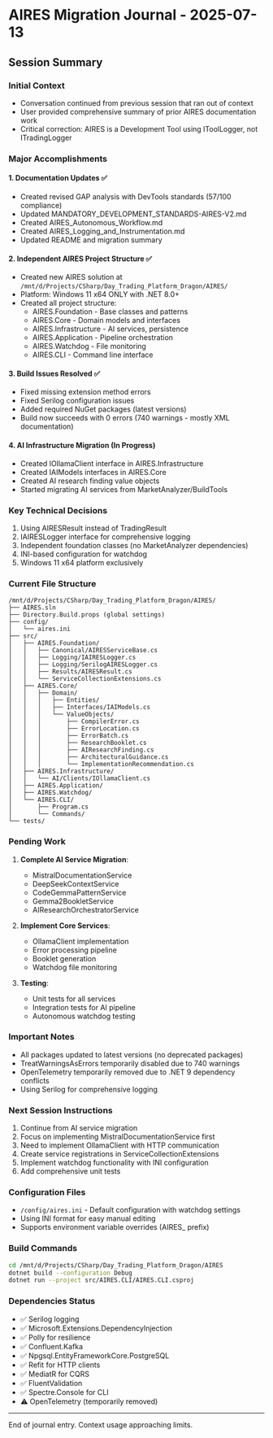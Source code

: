 # AIRES Migration Journal - 2025-07-13

## Session Summary

### Initial Context
- Conversation continued from previous session that ran out of context
- User provided comprehensive summary of prior AIRES documentation work
- Critical correction: AIRES is a Development Tool using IToolLogger<T>, not ITradingLogger

### Major Accomplishments

#### 1. Documentation Updates ✅
- Created revised GAP analysis with DevTools standards (57/100 compliance)
- Updated MANDATORY_DEVELOPMENT_STANDARDS-AIRES-V2.md 
- Created AIRES_Autonomous_Workflow.md
- Created AIRES_Logging_and_Instrumentation.md
- Updated README and migration summary

#### 2. Independent AIRES Project Structure ✅
- Created new AIRES solution at `/mnt/d/Projects/CSharp/Day_Trading_Platform_Dragon/AIRES/`
- Platform: Windows 11 x64 ONLY with .NET 8.0+
- Created all project structure:
  - AIRES.Foundation - Base classes and patterns
  - AIRES.Core - Domain models and interfaces
  - AIRES.Infrastructure - AI services, persistence
  - AIRES.Application - Pipeline orchestration
  - AIRES.Watchdog - File monitoring
  - AIRES.CLI - Command line interface

#### 3. Build Issues Resolved ✅
- Fixed missing extension method errors
- Fixed Serilog configuration issues
- Added required NuGet packages (latest versions)
- Build now succeeds with 0 errors (740 warnings - mostly XML documentation)

#### 4. AI Infrastructure Migration (In Progress)
- Created IOllamaClient interface in AIRES.Infrastructure
- Created IAIModels interfaces in AIRES.Core
- Created AI research finding value objects
- Started migrating AI services from MarketAnalyzer/BuildTools

### Key Technical Decisions
1. Using AIRESResult<T> instead of TradingResult<T>
2. IAIRESLogger interface for comprehensive logging
3. Independent foundation classes (no MarketAnalyzer dependencies)
4. INI-based configuration for watchdog
5. Windows 11 x64 platform exclusively

### Current File Structure
```
/mnt/d/Projects/CSharp/Day_Trading_Platform_Dragon/AIRES/
├── AIRES.sln
├── Directory.Build.props (global settings)
├── config/
│   └── aires.ini
├── src/
│   ├── AIRES.Foundation/
│   │   ├── Canonical/AIRESServiceBase.cs
│   │   ├── Logging/IAIRESLogger.cs
│   │   ├── Logging/SerilogAIRESLogger.cs
│   │   ├── Results/AIRESResult.cs
│   │   └── ServiceCollectionExtensions.cs
│   ├── AIRES.Core/
│   │   ├── Domain/
│   │   │   ├── Entities/
│   │   │   ├── Interfaces/IAIModels.cs
│   │   │   └── ValueObjects/
│   │   │       ├── CompilerError.cs
│   │   │       ├── ErrorLocation.cs
│   │   │       ├── ErrorBatch.cs
│   │   │       ├── ResearchBooklet.cs
│   │   │       ├── AIResearchFinding.cs
│   │   │       ├── ArchitecturalGuidance.cs
│   │   │       └── ImplementationRecommendation.cs
│   ├── AIRES.Infrastructure/
│   │   └── AI/Clients/IOllamaClient.cs
│   ├── AIRES.Application/
│   ├── AIRES.Watchdog/
│   └── AIRES.CLI/
│       ├── Program.cs
│       └── Commands/
└── tests/
```

### Pending Work
1. **Complete AI Service Migration**:
   - MistralDocumentationService
   - DeepSeekContextService  
   - CodeGemmaPatternService
   - Gemma2BookletService
   - AIResearchOrchestratorService

2. **Implement Core Services**:
   - OllamaClient implementation
   - Error processing pipeline
   - Booklet generation
   - Watchdog file monitoring

3. **Testing**:
   - Unit tests for all services
   - Integration tests for AI pipeline
   - Autonomous watchdog testing

### Important Notes
- All packages updated to latest versions (no deprecated packages)
- TreatWarningsAsErrors temporarily disabled due to 740 warnings
- OpenTelemetry temporarily removed due to .NET 9 dependency conflicts
- Using Serilog for comprehensive logging

### Next Session Instructions
1. Continue from AI service migration
2. Focus on implementing MistralDocumentationService first
3. Need to implement OllamaClient with HTTP communication
4. Create service registrations in ServiceCollectionExtensions
5. Implement watchdog functionality with INI configuration
6. Add comprehensive unit tests

### Configuration Files
- `/config/aires.ini` - Default configuration with watchdog settings
- Using INI format for easy manual editing
- Supports environment variable overrides (AIRES_ prefix)

### Build Commands
```bash
cd /mnt/d/Projects/CSharp/Day_Trading_Platform_Dragon/AIRES
dotnet build --configuration Debug
dotnet run --project src/AIRES.CLI/AIRES.CLI.csproj
```

### Dependencies Status
- ✅ Serilog logging
- ✅ Microsoft.Extensions.DependencyInjection
- ✅ Polly for resilience
- ✅ Confluent.Kafka
- ✅ Npgsql.EntityFrameworkCore.PostgreSQL
- ✅ Refit for HTTP clients
- ✅ MediatR for CQRS
- ✅ FluentValidation
- ✅ Spectre.Console for CLI
- ⚠️ OpenTelemetry (temporarily removed)

---
End of journal entry. Context usage approaching limits.